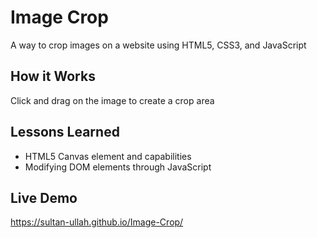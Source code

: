 # Image Crop

A way to crop images on a website using HTML5, CSS3, and JavaScript

## How it Works

Click and drag on the image to create a crop area

## Lessons Learned

- HTML5 Canvas element and capabilities 
- Modifying DOM elements through JavaScript

## Live Demo

https://sultan-ullah.github.io/Image-Crop/
